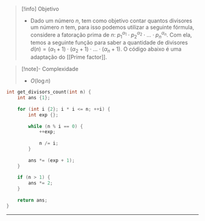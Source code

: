 > [!info] Objetivo
> - Dado um número $n$, tem como objetivo contar quantos divisores um número $n$ tem, para isso podemos utilizar a seguinte fórmula, considere a fatoração prima de $n$:  $p_1^{\alpha_1} \cdot p_2^{\alpha_2} \cdot \ldots \cdot p_n^{\alpha_n}$. Com ela, temos a seguinte função para saber a quantidade de divisores $d(n) = (\alpha_1 + 1) \cdot (\alpha_2 + 1) \cdot \ldots \cdot (\alpha_n + 1)$. O código abaixo é uma adaptação do [[Prime factor]].

> [!note]- Complexidade
> - $O(\log n)$

```cpp
int get_divisors_count(int n) {
	int ans {1};
	
    for (int i {2}; i * i <= n; ++i) {
        int exp {};
        
        while (n % i == 0) {
            ++exp;
            
            n /= i;
        }
        
        ans *= (exp + 1);
    }
    
    if (n > 1) {
        ans *= 2;
    }
    
    return ans;
}
```

---